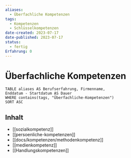 ```yaml
---
aliases:
  - Überfachliche Kompetenzen
tags:
  - Kompetenzen
  - Schlüsselkompetenzen
date-created: 2023-07-17
date-published: 2023-07-17
status:
  - fertig
Erfahrung: 0
---
```

# Überfachliche Kompetenzen

```dataview
TABLE aliases AS Berufserfahrung, Firmenname,
Enddatum - Startdatum AS Dauer
WHERE contains(tags, "Überfachliche-Kompetenzen")
SORT ASC
```
## Inhalt

- [[sozialkompetenz]]
- [[persoenliche-kompetenzen]]
- [[docs/kompetenzen/methodenkompetenz]]
- [[medienkompetenz]]
- [[Handlungskompetenzen]]
